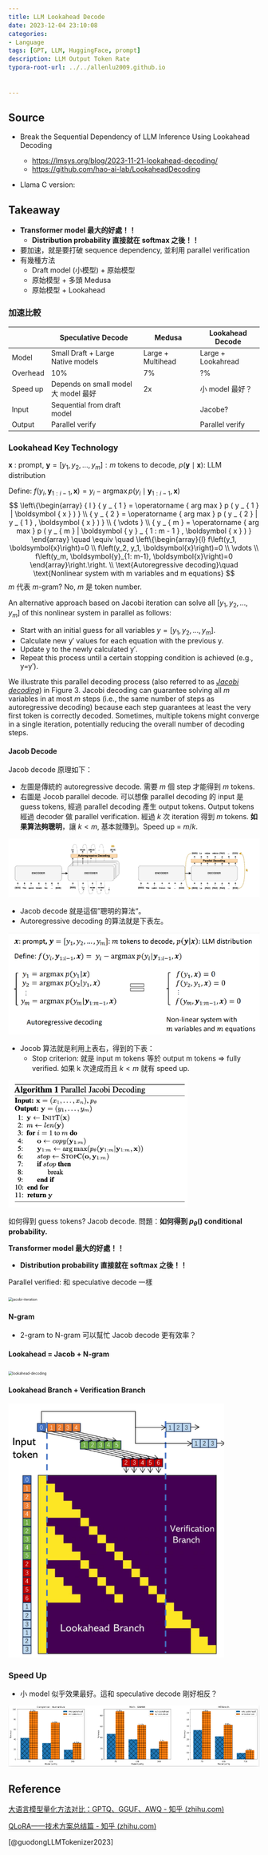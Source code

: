 ```yaml
---
title: LLM Lookahead Decode
date: 2023-12-04 23:10:08
categories:
- Language
tags: [GPT, LLM, HuggingFace, prompt]
description: LLM Output Token Rate
typora-root-url: ../../allenlu2009.github.io


---
```






## Source

* Break the Sequential Dependency of LLM Inference Using Lookahead Decoding 
  * https://lmsys.org/blog/2023-11-21-lookahead-decoding/
  * https://github.com/hao-ai-lab/LookaheadDecoding

* Llama C version: 



## Takeaway

* **Transformer model 最大的好處！！**
  * **Distribution probability 直接就在 softmax 之後！！**
* 要加速，就是要打破 sequence dependency,  並利用 parallel verification
* 有幾種方法
  * Draft model (小模型) + 原始模型
  * 原始模型 + 多頭 Medusa
  * 原始模型 + Lookahead




### 加速比較

|          | Speculative Decode                      | Medusa            | Lookahead Decode   |
| -------- | --------------------------------------- | ----------------- | ------------------ |
| Model    | Small Draft + Large Native models       | Large + Multihead | Large + Lookahread |
| Overhead | 10%                                     | 7%                | ?%                 |
| Speed up | Depends on small model<br>大 model 最好 | 2x                | 小 model 最好？    |
| Input    | Sequential from draft model             |                   | Jacobe?            |
| Output   | Parallel verify                         |                   | Parallel verify    |



### Lookahead Key Technology

$\boldsymbol{x}$ : prompt, $\boldsymbol{y}=\left[y_1, y_2, \ldots, y_m\right]: m$ tokens to decode, $p(\boldsymbol{y} \mid \boldsymbol{x}):$ LLM distribution 

Define: $f\left(y_i, \boldsymbol{y}_{1: i-1}, \boldsymbol{x}\right)=y_i-\operatorname{arg max} p\left(y_i \mid \boldsymbol{y}_{1: i-1}, \boldsymbol{x}\right)$
$$
\left\{\begin{array} { l } 
{ y _ { 1 } = \operatorname { arg max } p ( y _ { 1 } | \boldsymbol { x } ) } \\
{ y _ { 2 } = \operatorname { arg max } p ( y _ { 2 } | y _ { 1 } , \boldsymbol { x } ) } \\
{ \vdots } \\
{ y _ { m } = \operatorname { arg max } p ( y _ { m } | \boldsymbol { y } _ { 1 : m - 1 } , \boldsymbol { x } ) } 
\end{array} 
\quad \equiv \quad
\left\{\begin{array}{l}
f\left(y_1, \boldsymbol{x}\right)=0 \\
f\left(y_2, y_1, \boldsymbol{x}\right)=0 \\
\vdots \\
f\left(y_m, \boldsymbol{y}_{1: m-1}, \boldsymbol{x}\right)=0
\end{array}\right.\right.
\\
\text{Autoregressive decoding}\quad \text{Nonlinear system with m variables and m equations}
$$
$m$ 代表 $m$-gram? No,  $m$ 是 token number.

An alternative approach based on Jacobi iteration can solve all $[y_1,y_2,...,y_m]$ of this nonlinear system in parallel as follows:

- Start with an initial guess for all variables $y = [y_1,y_2,...,y_m]$.
- Calculate new y′ values for each equation with the previous y.
- Update y to the newly calculated y′.
- Repeat this process until a certain stopping condition is achieved (e.g., y=y′).



We illustrate this parallel decoding process (also referred to as [*Jacobi decoding*](https://arxiv.org/pdf/2305.10427.pdf)) in Figure 3. Jacobi decoding can guarantee solving all $m$ variables in at most $m$ steps (i.e., the same number of steps as autoregressive decoding) because each step guarantees at least the very first token is correctly decoded. Sometimes, multiple tokens might converge in a single iteration, potentially reducing the overall number of decoding steps.



#### Jacob Decode

Jacob decode 原理如下：

* 左圖是傳統的 autoregressive decode. 需要 $m$ 個 step 才能得到 $m$ tokens.  
* 右圖是 Jocob parallel decode.  可以想像 parallel decoding 的 input 是 guess tokens, 經過 parallel decoding 產生 output tokens.  Output tokens 經過 decoder 做 parallel verification.   經過 $k$ 次 iteration 得到 $m$ tokens.   **如果算法夠聰明**，讓 $k < m$, 基本就賺到。Speed up = $m/k$.

<img src="/media/image-20231206202336903.png" alt="image-20231206202336903" style="zoom:80%;" />

* Jacob decode 就是這個”聰明的算法“。
* Autoregressive decoding 的算法就是下表左。

<img src="/media/image-20231204222150619.png" alt="image-20231204222150619" style="zoom:80%;" />

* Jocob 算法就是利用上表右，得到的下表：
  * Stop criterion:  就是 input m tokens 等於 output m tokens => fully verified.  如果 k 次達成而且 $k < m$ 就有 speed up.

<img src="/media/image-20231206203947655.png" alt="image-20231206203947655" style="zoom: 67%;" />



如何得到 guess tokens?  Jacob decode.  問題：**如何得到 $p_{\theta}()$ conditional probability.**

**Transformer model 最大的好處！！**

* **Distribution probability 直接就在 softmax 之後！！**



Parallel verified: 和 speculative decode 一樣

<img src="/media/jacobi-iteration.gif" alt="jacobi-iteration" style="zoom: 50%;" />

#### N-gram

* 2-gram to N-gram 可以幫忙 Jacob decode 更有效率？





#### Lookahead = Jacob + N-gram



<img src="/media/lookahead-decoding.gif" alt="lookahead-decoding" style="zoom: 50%;" />



#### Lookahead Branch + Verification Branch



<img src="/media/image-20231204221232479.png" alt="image-20231204221232479" style="zoom: 67%;" />





### Speed Up

* 小 model 似乎效果最好。這和 speculative decode 剛好相反？



![image-20231204221819433](/media/image-20231204221819433.png)

## Reference

[大语言模型量化方法对比：GPTQ、GGUF、AWQ - 知乎 (zhihu.com)](https://zhuanlan.zhihu.com/p/667109491)

[QLoRA——技术方案总结篇 - 知乎 (zhihu.com)](https://zhuanlan.zhihu.com/p/632717605)

[@guodongLLMTokenizer2023]


